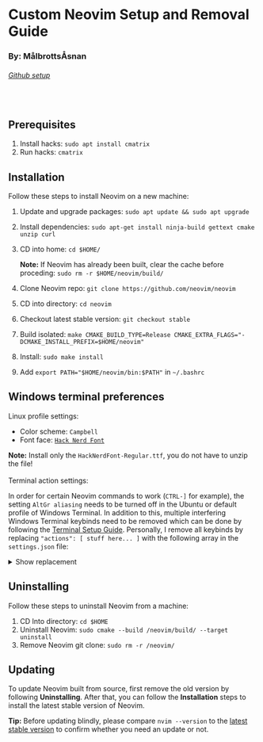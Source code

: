# Custom Neovim Setup and Removal Guide
### By: MålbrottsÅsnan
###### [Github setup](https://www.theserverside.com/blog/Coffee-Talk-Java-News-Stories-and-Opinions/GitHub-SSH-Key-Setup-Config-Ubuntu-Linux "")
<br>

## Prerequisites

1. Install hacks: ```sudo apt install cmatrix```
2. Run hacks: ```cmatrix```

## Installation

Follow these steps to install Neovim on a new machine:

1. Update and upgrade packages: ```sudo apt update && sudo apt upgrade```
3. Install dependencies: ```sudo apt-get install ninja-build gettext cmake unzip curl```
4. CD into home: ```cd $HOME/```
  
    **Note:** If Neovim has already been built, clear the cache before proceding: ```sudo rm -r $HOME/neovim/build/```

5. Clone Neovim repo: ```git clone https://github.com/neovim/neovim```
6. CD into directory: ```cd neovim```
7. Checkout latest stable version: ```git checkout stable```
8. Build isolated: ```make CMAKE_BUILD_TYPE=Release CMAKE_EXTRA_FLAGS="-DCMAKE_INSTALL_PREFIX=$HOME/neovim"```
10. Install: ```sudo make install```
11. Add ```export PATH="$HOME/neovim/bin:$PATH"``` in ```~/.bashrc```

## Windows terminal preferences

Linux profile settings:
* Color scheme: ```Campbell```
* Font face: [```Hack Nerd Font```](https://github.com/ryanoasis/nerd-fonts/releases/download/v3.1.1/Hack.zip "")

**Note:** Install only the ```HackNerdFont-Regular.ttf```, you do not have to unzip the file!
<br>
<br>
Terminal action settings:

In order for certain Neovim commands to work (```CTRL-]``` for example), the setting ```AltGr aliasing``` needs to be turned off in the Ubuntu or default profile of Windows Terminal. In addition to this, multiple interfering Windows Terminal keybinds need to be removed which can be done by following the [Terminal Setup Guide](https://learn.microsoft.com/en-us/windows/terminal/install#settings-json-file ""). Personally, I remove all keybinds by replacing ```"actions": [ stuff here... ]``` with the following array in the ```settings.json``` file:

<details><summary>Show replacement</summary>

    "actions": [
        {
            "command": "unbound",
            "keys": "ctrl+shift+w"
        },
        {
            "command": "unbound",
            "keys": "alt+f4"
        },
        {
            "command": "unbound",
            "keys": "enter"
        },
        {
            "command": "unbound",
            "keys": "ctrl+insert"
        },
        {
            "command": "unbound",
            "keys": "ctrl+shift+c"
        },
        {
            "command": "unbound",
            "keys": "ctrl+minus"
        },
        {
            "command": "unbound",
            "keys": "ctrl+numpad_minus"
        },
        {
            "command": "unbound",
            "keys": "ctrl+shift+d"
        },
        {
            "command": "unbound",
            "keys": "ctrl+shift+f"
        },
        {
            "command": "unbound",
            "keys": "ctrl+plus"
        },
        {
            "command": "unbound",
            "keys": "ctrl+numpad_plus"
        },
        {
            "command": "unbound",
            "keys": "alt+down"
        },
        {
            "command": "unbound",
            "keys": "alt+left"
        },
        {
            "command": "unbound",
            "keys": "alt+right"
        },
        {
            "command": "unbound",
            "keys": "ctrl+alt+left"
        },
        {
            "command": "unbound",
            "keys": "alt+up"
        },
        {
            "command": "unbound",
            "keys": "ctrl+shift+t"
        },
        {
            "command": "unbound",
            "keys": "ctrl+shift+1"
        },
        {
            "command": "unbound",
            "keys": "ctrl+shift+2"
        },
        {
            "command": "unbound",
            "keys": "ctrl+shift+3"
        },
        {
            "command": "unbound",
            "keys": "ctrl+shift+4"
        },
        {
            "command": "unbound",
            "keys": "ctrl+shift+5"
        },
        {
            "command": "unbound",
            "keys": "ctrl+shift+6"
        },
        {
            "command": "unbound",
            "keys": "ctrl+shift+7"
        },
        {
            "command": "unbound",
            "keys": "ctrl+shift+8"
        },
        {
            "command": "unbound",
            "keys": "ctrl+shift+9"
        },
        {
            "command": "unbound",
            "keys": "ctrl+shift+n"
        },
        {
            "command": "unbound",
            "keys": "ctrl+tab"
        },
        {
            "command": "unbound",
            "keys": "ctrl+alt+comma"
        },
        {
            "command": "unbound",
            "keys": "ctrl+shift+space"
        },
        {
            "command": "unbound",
            "keys": "ctrl+shift+comma"
        },
        {
            "command": "unbound",
            "keys": "ctrl+comma"
        },
        {
            "command": "unbound",
            "keys": "alt+space"
        },
        {
            "command": "unbound",
            "keys": "shift+insert"
        },
        {
            "command": "unbound",
            "keys": "ctrl+shift+v"
        },
        {
            "command": "unbound",
            "keys": "ctrl+shift+tab"
        },
        {
            "command": "unbound",
            "keys": "ctrl+numpad0"
        },
        {
            "command": "unbound",
            "keys": "ctrl+0"
        },
        {
            "command": "unbound",
            "keys": "alt+shift+down"
        },
        {
            "command": "unbound",
            "keys": "alt+shift+left"
        },
        {
            "command": "unbound",
            "keys": "alt+shift+right"
        },
        {
            "command": "unbound",
            "keys": "alt+shift+up"
        },
        {
            "command": "unbound",
            "keys": "ctrl+shift+down"
        },
        {
            "command": "unbound",
            "keys": "ctrl+shift+pgdn"
        },
        {
            "command": "unbound",
            "keys": "ctrl+shift+end"
        },
        {
            "command": "unbound",
            "keys": "ctrl+shift+home"
        },
        {
            "command": "unbound",
            "keys": "ctrl+shift+up"
        },
        {
            "command": "unbound",
            "keys": "ctrl+shift+pgup"
        },
        {
            "command": "unbound",
            "keys": "ctrl+shift+a"
        },
        {
            "command": "unbound",
            "keys": "menu"
        },
        {
            "command": "unbound",
            "keys": "win+sc(41)"
        },
        {
            "command": "unbound",
            "keys": "alt+shift+minus"
        },
        {
            "command": "unbound",
            "keys": "alt+shift+plus"
        },
        {
            "command": "unbound",
            "keys": "ctrl+alt+1"
        },
        {
            "command": "unbound",
            "keys": "ctrl+alt+2"
        },
        {
            "command": "unbound",
            "keys": "ctrl+alt+3"
        },
        {
            "command": "unbound",
            "keys": "ctrl+alt+4"
        },
        {
            "command": "unbound",
            "keys": "ctrl+alt+5"
        },
        {
            "command": "unbound",
            "keys": "ctrl+alt+6"
        },
        {
            "command": "unbound",
            "keys": "ctrl+alt+7"
        },
        {
            "command": "unbound",
            "keys": "ctrl+alt+8"
        },
        {
            "command": "unbound",
            "keys": "ctrl+alt+9"
        },
        {
            "command": "unbound",
            "keys": "ctrl+shift+p"
        },
        {
            "command": "unbound",
            "keys": "f11"
        },
        {
            "command": "unbound",
            "keys": "alt+enter"
        },
        {
            "command": "unbound",
            "keys": "ctrl+shift+m"
        }
    ],

</details>

## Uninstalling

Follow these steps to uninstall Neovim from a machine:

1. CD Into directory: ```cd $HOME```
2. Uninstall Neovim: ```sudo cmake --build /neovim/build/ --target uninstall```
3. Remove Neovim git clone: ```sudo rm -r /neovim/```

## Updating

To update Neovim built from source, first remove the old version by following **Uninstalling**. After that, you can follow the **Installation** steps to install the latest stable version of Neovim.

**Tip:** Before updating blindly, please compare ```nvim --version``` to the [latest stable version](https://github.com/neovim/neovim/releases/tag/stable "") to confirm whether you need an update or not.
